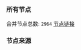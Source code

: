 ### 所有节点
合并节点总数: `2964`
[节点链接](https://raw.githubusercontent.com/rzhy1/11/master/sub/sub_merge_base64.txt)

### 节点来源